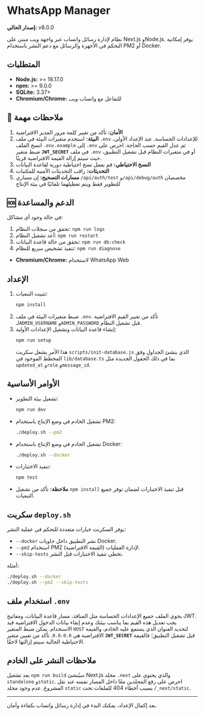 # WhatsApp Manager

**إصدار الحالي:** v8.0.0

نظام لإدارة رسائل واتساب عبر واجهة ويب مبني على Next.js وNode.js. يوفر إمكانية التحكم في الأجهزة والرسائل مع دعم النشر باستخدام PM2 أو Docker.

## المتطلبات

- **Node.js:** >= 18.17.0
- **npm:** >= 9.0.0
- **SQLite:** 3.37+
- **Chromium/Chrome:** للتفاعل مع واتساب ويب

## 📝 ملاحظات مهمة

1. **الأمان:** تأكد من تغيير كلمة مرور المدير الافتراضية
2. **البيئة:** استخدم متغيرات البيئة في ملف `.env` للإعدادات الحساسة.
   عند الإعداد الأولي، انسخ الملف `.env.example` إلى `.env` ثم عدل القيم حسب الحاجة.
   احرص على ضبط متغير **`JWT_SECRET`** في ملف `.env` أو في متغيرات النظام قبل تشغيل التطبيق،
   حيث سيتم إزالة القيمة الافتراضية قريبًا.
3. **النسخ الاحتياطي:** قم بعمل نسخ احتياطية دورية لقاعدة البيانات
4. **التحديثات:** راقب التحديثات الأمنية للمكتبات
5. **مسارات التصحيح:** إن مساري `/api/auth/test` و`/api/debug/auth` مخصصان
   للتطوير فقط ويتم تعطيلهما تلقائيًا في بيئة الإنتاج

## 🆘 الدعم والمساعدة

في حالة وجود أي مشاكل:

1. تحقق من سجلات النظام: `npm run logs`
2. أعد تشغيل النظام: `npm run restart`
3. تحقق من حالة قاعدة البيانات: `npm run db:check`
4. تنفيذ تشخيص سريع للنظام: `npm run diagnose`
- **Chromium/Chrome:** لاستخدام WhatsApp Web

## الإعداد

1. تثبيت التبعيات:
   ```bash
   npm install
   ```
2. ضبط متغيرات البيئة في ملف `.env`. تأكد من تغيير القيم الافتراضية لـ`ADMIN_USERNAME` و`ADMIN_PASSWORD` قبل تشغيل النظام.
3. إنشاء قاعدة البيانات وتشغيل الإعدادات الأولية:
   ```bash
   npm run setup
   ```
   هذا الأمر يشغل سكربت `scripts/init-database.js` الذي ينشئ الجداول
   وفق المخطط الموجود في `lib/database.ts` بما في ذلك الحقول الجديدة
   مثل `updated_at` و`role` و`message_id`.

## الأوامر الأساسية

- تشغيل بيئة التطوير:
  ```bash
  npm run dev
  ```
- تشغيل الخادم في وضع الإنتاج باستخدام PM2:
  ```bash
  ./deploy.sh --pm2
  ```
- تشغيل الخادم في وضع الإنتاج باستخدام Docker:
  ```bash
  ./deploy.sh --docker
  ```
- تنفيذ الاختبارات:
  ```bash
  npm test
  ```
- **ملاحظة:** تأكد من تشغيل `npm install` قبل تنفيذ الاختبارات لضمان توفر جميع التبعيات.

## سكربت `deploy.sh`

يوفر السكربت خيارات متعددة للتحكم في عملية النشر:

- `--docker` نشر التطبيق داخل حاويات Docker.
- `--pm2` استخدام PM2 لإدارة العمليات (القيمة الافتراضية).
- `--skip-tests` تخطي تنفيذ الاختبارات قبل النشر.

أمثلة:
```bash
./deploy.sh --docker
./deploy.sh --pm2 --skip-tests
```

## استخدام ملف `.env`

يحوي الملف جميع الإعدادات الحساسة مثل المنافذ، مسار قاعدة البيانات، ومفاتيح JWT. يجب تعديل هذه القيم بما يناسب بيئتك وعدم إبقاء بيانات الدخول الافتراضية قيد الاستخدام. يمكن ضبط المتغير `HOST` لتحديد العنوان الذي يستمع عليه الخادم، والقيمة الافتراضية هي `0.0.0.0`.
تأكد من تعيين متغير **`JWT_SECRET`** قبل تشغيل التطبيق؛ فالقيمة الاحتياطية الحالية سيتم إزالتها لاحقًا.

## ملاحظات النشر على الخادم

بعد تشغيل `npm run build` سيُنشئ Next.js مجلد `.next` والذي يحتوي على `standalone` و`static`. احرص على رفع المجلدين معًا داخل المسار نفسه عند نقل المشروع. عدم وجود مجلد `static` يسبب أخطاء 404 للملفات تحت `/_next/static`.


---

بعد إكمال الإعداد، يمكنك البدء في إدارة رسائل واتساب بكفاءة وأمان.

